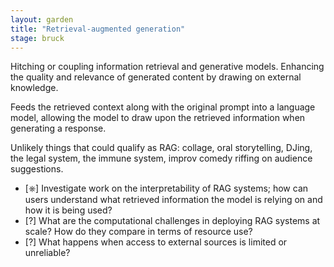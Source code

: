 ```yaml
---  
layout: garden
title: "Retrieval-augmented generation"
stage: bruck
---
```


Hitching or coupling information retrieval and generative models. Enhancing the quality and relevance of generated content by drawing on external knowledge.

Feeds the retrieved context along with the original prompt into a language model, allowing the model to draw upon the retrieved information when generating a response.

Unlikely things that could qualify as RAG: collage, oral storytelling, DJing, the legal system, the immune system, improv comedy riffing on audience suggestions.

- [⎈] Investigate work on the interpretability of RAG systems; how can users understand what retrieved information the model is relying on and how it is being used?
- [?] What are the computational challenges in deploying RAG systems at scale? How do they compare in terms of resource use?
- [?] What happens when access to external sources is limited or unreliable?